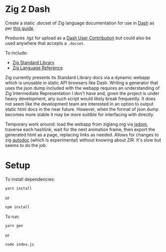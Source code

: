 # Zig 2 Dash

Create a static .docset of Zig language documentation for use in [Dash](https://kapeli.com/dash) as per [this guide](https://kapeli.com/docsets#dashDocset).

Produces .tgz for upload as a [Dash User Contribution](https://github.com/Kapeli/Dash-User-Contributions) but could also be used anywhere that accepts a `.docset`.

To include:
- [Zig Standard Library](https://ziglang.org/documentation/master/std/)
- [Zig Language Reference](https://ziglang.org/documentation/master/)

Zig currently presents its Standard Library docs via a dynamic webapp which is unusable in static API browsers like Dash. Writing a generator that uses the json dump included with the webapp requires an understanding of Zig Intermediate Representation I don't have and, given the project is under heavy development, any such script would likely break frequently. It does not seem like the development team are interested in an option to output static html docs in the near future. However, when the format of json dump becomes more stable it may be more suitible for interfacing with directly.

Temporary work around: load the webapp from ziglang.org via [jsdom](https://github.com/jsdom/jsdom), traverse each hashlink, wait for the next animation frame, then export the generated html as a page, replacing links as needed. Allows for changes to zig [autodoc](https://github.com/ziglang/zig/wiki/How-to-contribute-to-Autodoc) (which is experimental) without knowing about ZIR. It's slow but seems to do the job.

# Setup

To install dependencies:
```bash
yarn install
```
or
```bash
npm install
```

To run:
```bash
yarn gen
```
or
```bash
node index.js
```
